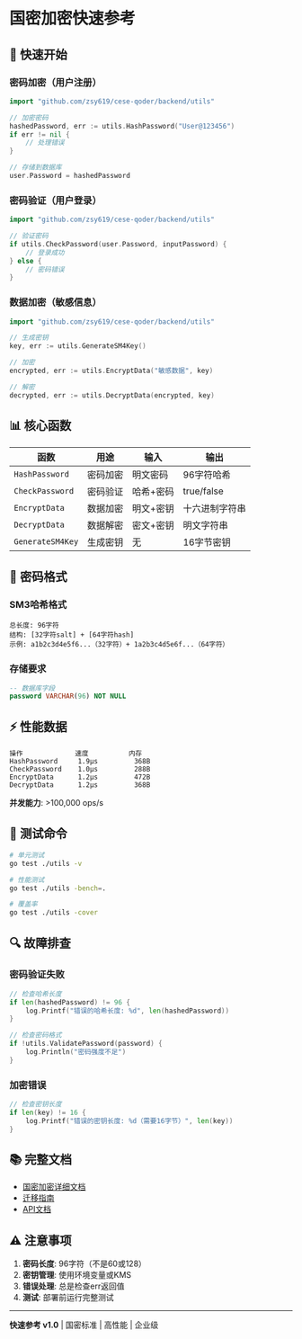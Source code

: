# 国密加密快速参考

## 🚀 快速开始

### 密码加密（用户注册）

```go
import "github.com/zsy619/cese-qoder/backend/utils"

// 加密密码
hashedPassword, err := utils.HashPassword("User@123456")
if err != nil {
    // 处理错误
}

// 存储到数据库
user.Password = hashedPassword
```

### 密码验证（用户登录）

```go
import "github.com/zsy619/cese-qoder/backend/utils"

// 验证密码
if utils.CheckPassword(user.Password, inputPassword) {
    // 登录成功
} else {
    // 密码错误
}
```

### 数据加密（敏感信息）

```go
import "github.com/zsy619/cese-qoder/backend/utils"

// 生成密钥
key, err := utils.GenerateSM4Key()

// 加密
encrypted, err := utils.EncryptData("敏感数据", key)

// 解密
decrypted, err := utils.DecryptData(encrypted, key)
```

## 📊 核心函数

| 函数 | 用途 | 输入 | 输出 |
|------|------|------|------|
| `HashPassword` | 密码加密 | 明文密码 | 96字符哈希 |
| `CheckPassword` | 密码验证 | 哈希+密码 | true/false |
| `EncryptData` | 数据加密 | 明文+密钥 | 十六进制字符串 |
| `DecryptData` | 数据解密 | 密文+密钥 | 明文字符串 |
| `GenerateSM4Key` | 生成密钥 | 无 | 16字节密钥 |

## 🔐 密码格式

### SM3哈希格式

```
总长度: 96字符
结构: [32字符salt] + [64字符hash]
示例: a1b2c3d4e5f6...（32字符）+ 1a2b3c4d5e6f...（64字符）
```

### 存储要求

```sql
-- 数据库字段
password VARCHAR(96) NOT NULL
```

## ⚡ 性能数据

```
操作             速度          内存
HashPassword     1.9μs         368B
CheckPassword    1.0μs         288B
EncryptData      1.2μs         472B
DecryptData      1.2μs         368B
```

**并发能力**: >100,000 ops/s

## 🧪 测试命令

```bash
# 单元测试
go test ./utils -v

# 性能测试
go test ./utils -bench=.

# 覆盖率
go test ./utils -cover
```

## 🔍 故障排查

### 密码验证失败

```go
// 检查哈希长度
if len(hashedPassword) != 96 {
    log.Printf("错误的哈希长度: %d", len(hashedPassword))
}

// 检查密码格式
if !utils.ValidatePassword(password) {
    log.Println("密码强度不足")
}
```

### 加密错误

```go
// 检查密钥长度
if len(key) != 16 {
    log.Printf("错误的密钥长度: %d（需要16字节）", len(key))
}
```

## 📚 完整文档

- [国密加密详细文档](./CRYPTO_GM.md)
- [迁移指南](./CRYPTO_MIGRATION.md)
- [API文档](./API.md)

## ⚠️ 注意事项

1. **密码长度**: 96字符（不是60或128）
2. **密钥管理**: 使用环境变量或KMS
3. **错误处理**: 总是检查err返回值
4. **测试**: 部署前运行完整测试

---

**快速参考 v1.0** | 国密标准 | 高性能 | 企业级
